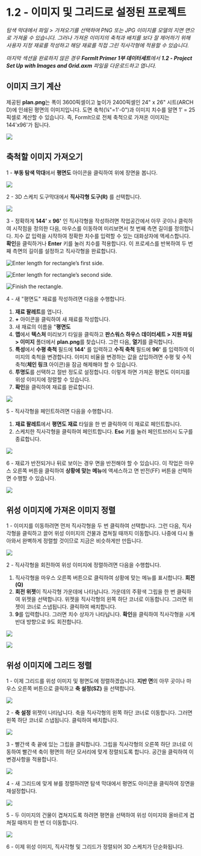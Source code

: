 # 1.2 - 이미지 및 그리드로 설정된 프로젝트

_탐색 막대에서 파일 > 가져오기를 선택하여 PNG 또는 JPG 이미지를 모델의 지면 면으로 가져올 수 있습니다. 그러나 가져온 이미지의 축척과 배치를 보다 잘 제어하기 위해 사용자 지정 재료를 작성하고 해당 재료를 직접 그린 직사각형에 적용할 수 있습니다._

_마지막 섹션을 완료하지 않은 경우_ _**FormIt Primer 1부 데이터세트**에서_ _**1.2 - Project Set Up with Images and Grid.axm**_ _파일을 다운로드하고 엽니다._

## **이미지 크기 계산**

제공된 **plan.png**는 폭이 3600픽셀이고 높이가 2400픽셀인 24" x 26" 시트(ARCH D)에 인쇄된 평면의 이미지입니다. 도면 축척(¼"=1'-0")과 이미지 치수를 알면 1’ = 25픽셀로 계산할 수 있습니다. 즉, FormIt으로 전체 축척으로 가져온 이미지는 144'x96'가 됩니다.

![](<../../.gitbook/assets/0 (1) (2).png>)

## **축척할 이미지 가져오기**

1 - **부동 탐색 막대**에서 **평면도** 아이콘을 클릭하여 위에 장면을 봅니다.

![](<../../.gitbook/assets/1 (1).png>)

2 - 3D 스케치 도구막대에서 **직사각형 도구(R)** 를 선택합니다.

![](<../../.gitbook/assets/2 (1).png>)

3 - 정확하게 **144’** x **96'** 인 직사각형을 작성하려면 작업공간에서 아무 곳이나 클릭하여 시작점을 정의한 다음, 마우스를 이동하여 미리보면서 첫 번째 측면 길이를 정의합니다. 치수 값 입력을 시작하여 정확한 치수를 입력할 수 있는 대화상자에 액세스합니다. **확인**을 클릭하거나 **Enter** 키를 눌러 치수를 적용합니다. 이 프로세스를 반복하여 두 번째 측면의 길이를 설정하고 직사각형을 완료합니다.

![Enter length for rectangle’s first side.](<../../.gitbook/assets/3 (1).png>)

![Enter length for rectangle’s second side.](<../../.gitbook/assets/4 (1).png>)

![Finish the rectangle.](<../../.gitbook/assets/5 (1).png>)

4 - 새 "평면도" 재료를 작성하려면 다음을 수행합니다.

1. **재료 팔레트**를 엽니다.
2. **+** 아이콘을 클릭하여 새 재료를 작성합니다.
3. 새 재료의 이름을 "**평면도**
4. **맵**에서 **텍스처** 미리보기 타일을 클릭하고 **판스워스 하우스 데이터세트 > 지원 파일 > 이미지** 폴더에서 **plan.png**를 찾습니다. 그런 다음, **열기**를 클릭합니다.
5. **특성**에서 **수평 축척** 필드에 **144'** 를 입력하고 **수직 축척** 필드에 **96'** 를 입력하여 이미지의 축척을 변경합니다. 이미지 비율을 변경하는 값을 삽입하려면 수평 및 수직 축척(**체인 링크** 아이콘)을 잠금 해제해야 할 수 있습니다.
6. **투명도**를 선택하고 절반 정도로 설정합니다. 이렇게 하면 가져온 평면도 이미지를 위성 이미지에 정렬할 수 있습니다.
7. **확인**을 클릭하여 재료를 완료합니다.

![](../../.gitbook/assets/create-1.png)

5 - 직사각형을 페인트하려면 다음을 수행합니다.

1. **재료 팔레트**에서 **평면도 재료** 타일을 한 번 클릭하여 이 재료로 페인트합니다.
2. 스케치한 직사각형을 클릭하여 페인트합니다. **Esc** 키를 눌러 페인트브러시 도구를 종료합니다.

![](../../.gitbook/assets/7.jpeg)

6 - 재료가 반전되거나 뒤로 보이는 경우 면을 반전해야 할 수 있습니다. 이 작업은 마우스 오른쪽 버튼을 클릭하여 **상황에 맞는 메뉴**에 액세스하고 면 반전(FF) 버튼을 선택하면 수행할 수 있습니다.

![](../../.gitbook/assets/8.png)

## **위성 이미지에 가져온 이미지 정렬**

1 - 이미지를 이동하려면 먼저 직사각형을 두 번 클릭하여 선택합니다. 그런 다음, 직사각형을 클릭하고 끌어 위성 이미지의 건물과 겹쳐질 때까지 이동합니다. 나중에 다시 돌아와서 완벽하게 정렬할 것이므로 지금은 비슷하게만 만듭니다.

![](../../.gitbook/assets/9.png)

2 - 직사각형을 회전하여 위성 이미지에 정렬하려면 다음을 수행합니다.

1. 직사각형을 마우스 오른쪽 버튼으로 클릭하여 상황에 맞는 메뉴를 표시합니다. **회전(Q)**
2. **회전 위젯**이 직사각형 가운데에 나타납니다. 가운데의 주황색 그립을 한 번 클릭하여 위젯을 선택합니다. 위젯을 직사각형의 왼쪽 하단 코너로 이동합니다. 그러면 위젯이 코너로 스냅됩니다. 클릭하여 배치합니다.
3. **9**를 입력합니다. 그러면 치수 상자가 나타납니다. **확인**을 클릭하여 직사각형을 시계 반대 방향으로 9도 회전합니다.

![](../../.gitbook/assets/10.png)

![](../../.gitbook/assets/11.png)

## **위성 이미지에 그리드 정렬**

1 - 이제 그리드를 위성 이미지 및 평면도에 정렬하겠습니다. **지반 면**의 아무 곳이나 마우스 오른쪽 버튼으로 클릭하고 **축 설정(SZ)** 을 선택합니다.

![](../../.gitbook/assets/12.png)

2 - **축 설정** 위젯이 나타납니다. 축을 직사각형의 왼쪽 하단 코너로 이동합니다. 그러면 왼쪽 하단 코너로 스냅됩니다. 클릭하여 배치합니다.

![](../../.gitbook/assets/13.png)

3 - 빨간색 축 끝에 있는 그립을 클릭합니다. 그립을 직사각형의 오른쪽 하단 코너로 이동하여 빨간색 축이 평면의 하단 모서리에 맞게 정렬되도록 합니다. 공간을 클릭하여 이 변경사항을 적용합니다.

![](../../.gitbook/assets/14.png)

4 - 새 그리드에 맞게 뷰를 정렬하려면 탐색 막대에서 평면도 아이콘을 클릭하여 장면을 재설정합니다.

![](../../.gitbook/assets/15.png)

5 - 두 이미지의 건물이 겹쳐지도록 하려면 평면을 선택하여 위성 이미지와 올바르게 겹쳐질 때까지 한 번 더 이동합니다.

![](../../.gitbook/assets/16.png)

6 - 이제 위성 이미지, 직사각형 및 그리드가 정렬되어 3D 스케치가 단순화됩니다.
